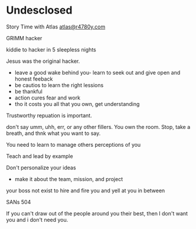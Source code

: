 # Undesclosed 

Story Time with Atlas 
atlas@r4780y.com

GRIMM hacker 

kiddie to hacker in 5 sleepless nights 

Jesus was the original hacker.  
- leave a good wake behind you- learn to seek out and give open and honest feeback 
- be cautios to learn the right lessions
- be thankful 
- action cures fear and work 
- tho it costs you all that you own, get understanding 

Trustworthy repuation is important.  

don't say umm, uhh, err, or any other fillers.  You own the room.  Stop, take a breath, and thnk what you want to say.  

You need to learn to manage others perceptions of you  

Teach and lead by example 

Don't personalize your ideas 
- make it about the team, mission, and project 

your boss not exist to hire and fire you and yell at you in between 

SANs 504 

If you can't draw out of the people around you their best, then I don't want you and i don't need you.  

